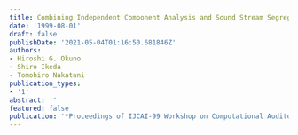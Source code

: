 ```yaml
---
title: Combining Independent Component Analysis and Sound Stream Segregation
date: '1999-08-01'
draft: false
publishDate: '2021-05-04T01:16:50.681846Z'
authors:
- Hiroshi G. Okuno
- Shiro Ikeda
- Tomohiro Nakatani
publication_types:
- '1'
abstract: ''
featured: false
publication: '*Proceedings of IJCAI-99 Workshop on Computational Auditory Scene Analysis*'
---
```

